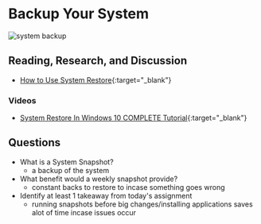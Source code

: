 # Backup Your System

![system backup](https://helpdeskgeek.com/wp-content/pictures/2019/10/backup.jpeg)

## Reading, Research, and Discussion

- [How to Use System Restore](https://www.lifewire.com/how-to-use-system-restore-in-windows-2626131){:target="_blank"} 

### Videos

- [System Restore In Windows 10 COMPLETE Tutorial](https://www.youtube.com/watch?v=-SQV6nNXqsE){:target="_blank"}


## Questions

- What is a System Snapshot?
  - a backup of the system
- What benefit would a weekly snapshot provide?
  - constant backs to restore to incase something goes wrong
- Identify at least 1 takeaway from today's assignment
  - running snapshots before big changes/installing applications saves alot of time incase issues occur